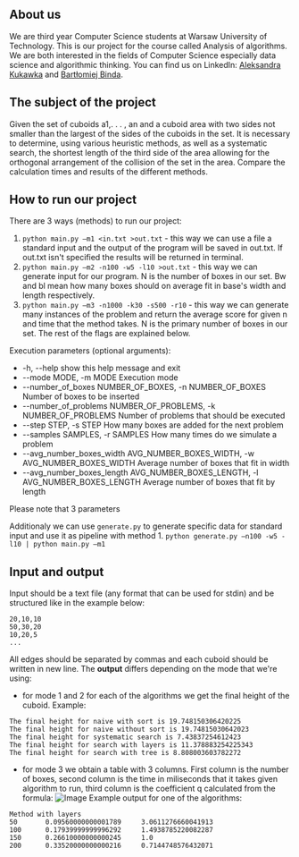 About us
---------
We are third year Computer Science students at Warsaw University of Technology. 
This is our project for the course called Analysis of algorithms. 
We are both interested in the fields of Computer Science especially data science and algorithmic thinking. 
You can find us on LinkedIn: [Aleksandra Kukawka](https://www.linkedin.com/in/aleksandrakukawka/) and [Bartłomiej Binda](https://www.linkedin.com/in/bart%C5%82omiej-binda-936915147/).

## The subject of the project
Given the set of cuboids a1,. . . , an and a cuboid area with two sides not smaller than the largest of the sides of the cuboids in the set. It is necessary to determine, using various heuristic methods, as well as a systematic search, the shortest length of the third side of the area allowing for the orthogonal arrangement of the collision of the set in the area. Compare the calculation times and results of the different methods.

## How to run our project
There are 3 ways (methods) to run our project:
1. ```python main.py –m1 <in.txt >out.txt``` - this way we can use a file a standard input and the output of the program will be saved in out.txt. If out.txt isn't specified the results will be returned in terminal.
2. ```python main.py –m2 -n100 -w5 -l10 >out.txt``` - this way we can generate input for our program. N is the number of boxes in our set. Bw and bl mean how many boxes should on average fit in base's width and length respectively. 
3. ```python main.py –m3 -n1000 -k30 -s500 -r10``` - this way we can generate many instances of the problem and return the average score for given n and time that the method takes. N is the primary number of boxes in our set. The rest of the flags are explained below.

Execution parameters (optional arguments):
*  -h, --help            show this help message and exit
*  --mode MODE, -m MODE  Execution mode
*  --number_of_boxes NUMBER_OF_BOXES, -n NUMBER_OF_BOXES
                        Number of boxes to be inserted
*  --number_of_problems NUMBER_OF_PROBLEMS, -k NUMBER_OF_PROBLEMS
                        Number of problems that should be executed
*  --step STEP, -s STEP
                        How many boxes are added for the next problem
*  --samples SAMPLES, -r SAMPLES
                        How many times do we simulate a problem
*  --avg_number_boxes_width AVG_NUMBER_BOXES_WIDTH, -w AVG_NUMBER_BOXES_WIDTH
                        Average number of boxes that fit in width
*  --avg_number_boxes_length AVG_NUMBER_BOXES_LENGTH, -l AVG_NUMBER_BOXES_LENGTH
                        Average number of boxes that fit by length

Please note that 3 parameters

Additionaly we can use ```generate.py``` to generate specific data for standard input and use it as pipeline with method 1.
```python generate.py –n100 -w5 -l10 | python main.py –m1```

## Input and output
Input should be a text file (any format that can be used for stdin) and be structured like in the example below:
```
20,10,10
50,30,20
10,20,5
...
```
All edges should be separated by commas and each cuboid should be written in new line.
The **output** differs depending on the mode that we're using:
- for mode 1 and 2 for each of the algorithms we get the final height of the cuboid. Example:
```
The final height for naive with sort is 19.748150306420225
The final height for naive without sort is 19.74815030642023
The final height for systematic search is 7.43837254612423
The final height for search with layers is 11.378883254225343
The final height for search with tree is 8.808003603782272
```
- for mode 3 we obtain a table with 3 columns. First column is the number of boxes, second column is the time in miliseconds that it takes given algorithm to run, third column is the coefficient q calculated from the formula:
![Image](/images/formula.png)
Example output for one of the algorithms:
```
Method with layers
50       0.09560000000001789     3.0611276660041913
100      0.17939999999996292     1.4938785220082287
150      0.26610000000000245     1.0
200      0.33520000000000216     0.7144748576432071
```

